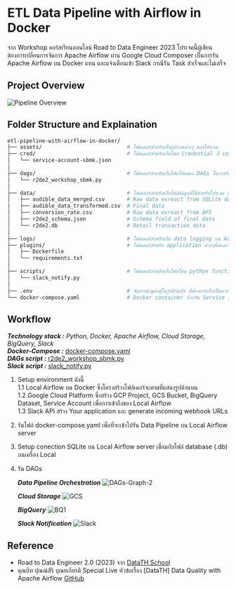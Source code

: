 # ETL Data Pipeline with Airflow in Docker
จาก Workshop คอร์สเรียนออนไลน์ Road to Data Engineer 2023 โปรเจคนี้ผู้เขียนต้องการเปลี่ยนการจัดการ Apache Airflow ผ่าน Google Cloud Composer เป็นการรัน Apache Airflow บน Docker แทน และแจ้งเตือนเข้า Slack กรณีรัน Task สำเร็จและไม่เสร็จ

## Project Overview
![Pipeline Overview](https://github.com/user-attachments/assets/ef352ab0-9fc7-49ea-aeee-61f6556d2e2e)

## Folder Structure and Explaination
```bash
etl-pipeline-with-airflow-in-docker/
├── assets/                           # โฟลเดอร์สำหรับเก็บรูปภาพต่างๆ ของโปรเจค
├── cred/                             # โฟลเดอร์สำหรับเก็บไฟล์ Credential ที่ connection กับ GCP
│   └── service-account-sbmk.json
│
├── dags/                             # โฟลเดอร์สำหรับเก็บไฟล์โค้ดของ DAGs ในการรัน Data pipeline บน Airflow
│   └── r2de2_workshop_sbmk.py
│
├── data/                             # โฟลเดอร์สำหรับเก็บไฟล์ข้อมูลที่ใช้สำหรับโปรเจค และผลลัพธ์จากการทำโปรเจค
│   ├── audible_data_merged.csv       # Raw data exreact from SQLite database (r2de2.db)
│   ├── audible_data_transformed.csv  # Final data
│   ├── conversion_rate.csv           # Raw data exreact from API
│   ├── r2de2_schema.json             # Schema field of final data
│   └── r2de2.db                      # Retail transaction data
│
├── logs/                             # โฟลเดอร์สำหรับเก็บ data logging บน Airflow
├── plugins/                          # โฟลเดอร์สำหรับ application ต่างๆที่ต้องการรันบน Airflow ผ่าน Dockerfile
│   ├── Dockerfile
│   └── requirements.txt
│
├── scripts/                          # โฟลเดอร์สำหรับเก็บไฟล์โค้ด python function เพิ่มเติมที่จะรันผ่าน Dags
│   └── slack_notify.py
│
├── .env                              # จัดการข้อมูลอยู่ในรูปตัวแปร ที่ต้องการเก็บเป็นความลับ
└── docker-compose.yaml               # Docker container ที่จะรัน Service แบบทีละหลายบน Airflow
```

## Workflow
_**Technology stack :** Python, Docker, Apache Airflow, Cloud Storage, BigQuery, Slack_\
_**Docker-Compose :**_ [docker-compose.yaml](https://github.com/suben-mk/etl-pipeline-with-airflow-in-docker/blob/main/docker-compose.yaml)\
_**DAGs script :**_ [r2de2_workshop_sbmk.py](https://github.com/suben-mk/etl-pipeline-with-airflow-in-docker/blob/main/dags/r2de2_workshop_sbmk.py)\
_**Slack script :**_ [slack_notify.py](https://github.com/suben-mk/etl-pipeline-with-airflow-in-docker/blob/main/scripts/slack_notify.py)

  1. Setup environment ดังนี้\
     1.1 Local Airflow บน Docker ซึ่งโครงสร้างโฟล์เดอร์จะตามที่แสดงรูปด้านบน\
     1.2 Google Cloud Platform ซึ่งสร้าง GCP Project, GCS Bucket, BigQuery Dataset, Service Account เพื่อการเข้าถึงของ Local Airflow\
     1.3 Slack API สร้าง Your application และ generate incoming webhook URLs
  3. รันไฟล์ docker-compose.yaml เพื่อที่จะเข้าไปรัน Data Pipeline บน Local Airflow server
  4. Setup conection SQLite บน Local Airflow server เชื่อมกับไฟล์ database (.db) บนเครื่อง Local
  5. รัน DAGs
     
     _**Data Pipeline Orchestration**_
     ![DAGs-Graph-2](https://github.com/user-attachments/assets/56e0a0b4-eb02-4e3e-b341-5ffeec9ecb7a)

     _**Cloud Storage**_
     ![GCS](https://github.com/user-attachments/assets/e1aef720-0b27-4340-91a4-acfc111ada5b)

     _**BigQuery**_
     ![BQ1](https://github.com/user-attachments/assets/4964c78f-fae6-43bc-a39e-5ec372ea2c05)

     _**Slack Notification**_
     ![Slack](https://github.com/user-attachments/assets/7f2684f7-a137-4551-9ece-a0d7b98974fb)

## Reference
* Road to Data Engineer 2.0 (2023) จาก [DataTH School](https://school.datath.com/)
* คุณบีท ปุณณ์สิริ บุณยเกียรติ Special Live หัวข้อเรื่อง [DataTH] Data Quality with Apache Airflow [GitHub](https://github.com/punsiriboo/data-quality-with-apache-airflow)
